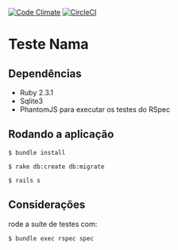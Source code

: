 [![Code Climate](https://codeclimate.com/github/nathanpsouza/avaliacao_desenvolvedor/badges/gpa.svg)](https://codeclimate.com/github/nathanpsouza/avaliacao_desenvolvedor)
[![CircleCI](https://circleci.com/gh/nathanpsouza/avaliacao_desenvolvedor.svg?style=svg)](https://circleci.com/gh/nathanpsouza/avaliacao_desenvolvedor)

# Teste Nama

## Dependências

* Ruby 2.3.1
* Sqlite3
* PhantomJS para executar os testes do RSpec

## Rodando a aplicação

`$ bundle install`

`$ rake db:create db:migrate`

`$ rails s`

## Considerações

rode a suíte de testes com:

`$ bundle exec rspec spec`